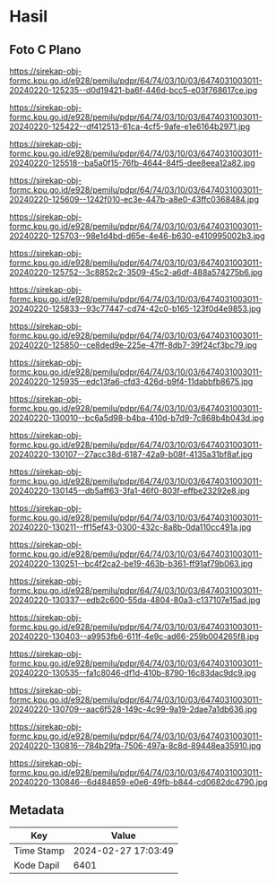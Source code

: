 # Hasil

## Foto C Plano

https://sirekap-obj-formc.kpu.go.id/e928/pemilu/pdpr/64/74/03/10/03/6474031003011-20240220-125235--d0d19421-ba6f-446d-bcc5-e03f768617ce.jpg

https://sirekap-obj-formc.kpu.go.id/e928/pemilu/pdpr/64/74/03/10/03/6474031003011-20240220-125422--df412513-61ca-4cf5-9afe-e1e6164b2971.jpg

https://sirekap-obj-formc.kpu.go.id/e928/pemilu/pdpr/64/74/03/10/03/6474031003011-20240220-125518--ba5a0f15-76fb-4644-84f5-dee8eea12a82.jpg

https://sirekap-obj-formc.kpu.go.id/e928/pemilu/pdpr/64/74/03/10/03/6474031003011-20240220-125609--1242f010-ec3e-447b-a8e0-43ffc0368484.jpg

https://sirekap-obj-formc.kpu.go.id/e928/pemilu/pdpr/64/74/03/10/03/6474031003011-20240220-125703--98e1d4bd-d65e-4e46-b630-e410995002b3.jpg

https://sirekap-obj-formc.kpu.go.id/e928/pemilu/pdpr/64/74/03/10/03/6474031003011-20240220-125752--3c8852c2-3509-45c2-a6df-488a574275b6.jpg

https://sirekap-obj-formc.kpu.go.id/e928/pemilu/pdpr/64/74/03/10/03/6474031003011-20240220-125833--93c77447-cd74-42c0-b165-123f0d4e9853.jpg

https://sirekap-obj-formc.kpu.go.id/e928/pemilu/pdpr/64/74/03/10/03/6474031003011-20240220-125850--ce8ded9e-225e-47ff-8db7-39f24cf3bc79.jpg

https://sirekap-obj-formc.kpu.go.id/e928/pemilu/pdpr/64/74/03/10/03/6474031003011-20240220-125935--edc13fa6-cfd3-426d-b9f4-11dabbfb8675.jpg

https://sirekap-obj-formc.kpu.go.id/e928/pemilu/pdpr/64/74/03/10/03/6474031003011-20240220-130010--bc6a5d98-b4ba-410d-b7d9-7c868b4b043d.jpg

https://sirekap-obj-formc.kpu.go.id/e928/pemilu/pdpr/64/74/03/10/03/6474031003011-20240220-130107--27acc38d-6187-42a9-b08f-4135a31bf8af.jpg

https://sirekap-obj-formc.kpu.go.id/e928/pemilu/pdpr/64/74/03/10/03/6474031003011-20240220-130145--db5aff63-3fa1-46f0-803f-effbe23292e8.jpg

https://sirekap-obj-formc.kpu.go.id/e928/pemilu/pdpr/64/74/03/10/03/6474031003011-20240220-130211--ff15ef43-0300-432c-8a8b-0da110cc491a.jpg

https://sirekap-obj-formc.kpu.go.id/e928/pemilu/pdpr/64/74/03/10/03/6474031003011-20240220-130251--bc4f2ca2-be19-463b-b361-ff91af79b063.jpg

https://sirekap-obj-formc.kpu.go.id/e928/pemilu/pdpr/64/74/03/10/03/6474031003011-20240220-130337--edb2c600-55da-4804-80a3-c137107e15ad.jpg

https://sirekap-obj-formc.kpu.go.id/e928/pemilu/pdpr/64/74/03/10/03/6474031003011-20240220-130403--a9953fb6-611f-4e9c-ad66-259b004265f8.jpg

https://sirekap-obj-formc.kpu.go.id/e928/pemilu/pdpr/64/74/03/10/03/6474031003011-20240220-130535--fa1c8046-df1d-410b-8790-16c83dac9dc9.jpg

https://sirekap-obj-formc.kpu.go.id/e928/pemilu/pdpr/64/74/03/10/03/6474031003011-20240220-130709--aac6f528-149c-4c99-9a19-2dae7a1db636.jpg

https://sirekap-obj-formc.kpu.go.id/e928/pemilu/pdpr/64/74/03/10/03/6474031003011-20240220-130816--784b29fa-7506-497a-8c8d-89448ea35910.jpg

https://sirekap-obj-formc.kpu.go.id/e928/pemilu/pdpr/64/74/03/10/03/6474031003011-20240220-130846--6d484859-e0e6-49fb-b844-cd0682dc4790.jpg


## Metadata

| Key        | Value               |
| ---------- | ------------------- |
| Time Stamp | 2024-02-27 17:03:49 |
| Kode Dapil | 6401                |



